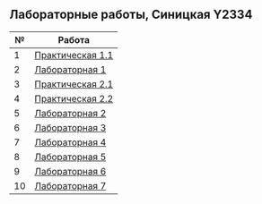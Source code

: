 ## Лабораторные работы, Синицкая Y2334

| №    | Работа|
| ---- | ------------------------------------------------------------ |
| 1   | [Практическая 1.1](https://github.com/TonikX/ITMO_FSPO_DataBases_2020-2021/blob/e3ace5cba0bda7bc33df4e3a0201290c4b03d51b/students/y2334/Sinitskaya_Maria/Pr1_dfd/dfd.pdf)|
| 2   | [Лабораторная 1](https://github.com/TonikX/ITMO_FSPO_DataBases_2020-2021/pull/125)|
| 3   | [Практическая 2.1](https://github.com/TonikX/ITMO_FSPO_DataBases_2020-2021/blob/e3ace5cba0bda7bc33df4e3a0201290c4b03d51b/students/y2334/Sinitskaya_Maria/Pr2.1_PiterChen/Pr2.1_PiterChen.pdf)|
| 4   | [Практическая 2.2](https://github.com/TonikX/ITMO_FSPO_DataBases_2020-2021/blob/e3ace5cba0bda7bc33df4e3a0201290c4b03d51b/students/y2334/Sinitskaya_Maria/Pr2.2_idef1x/idef1x.pdf)|
| 5   | [Лабораторная 2](https://github.com/TonikX/ITMO_FSPO_DataBases_2020-2021/blob/e3ace5cba0bda7bc33df4e3a0201290c4b03d51b/students/y2334/Sinitskaya_Maria/Lr2/laba2.pdf)|
| 6   | [Лабораторная 3](https://verticaldisorder.github.io/LR3/site/)|
| 7   | [Лабораторная 4](https://github.com/TonikX/ITMO_FSPO_DataBases_2020-2021/tree/master/students/y2334/Sinitskaya_Maria/LR4)|
| 8   | [Лабораторная 5](https://verticaldisorder.github.io/LR5/site/requests/)|
| 9   | [Лабораторная 6](https://verticaldisorder.github.io/LR6/site/php/)|
| 10   | [Лабораторная 7](https://verticaldisorder.github.io/LR7/site/mongo/index.html)|
